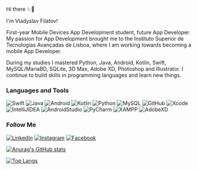 Hi there ✨🚀

I'm Vladyslav Filatov!

First-year Mobile Devices App Development student, future App Developer. My passion for App Development brought me to the Instituto Superior de Tecnologias Avançadas de Lisboa, where I am working towards becoming a mobile App Developer.

During my studies I mastered Python, Java, Android, Kotlin, Swift, MySQL/MariaBD, SQLite, 3D Max, Adobe XD, Photoshop and Illustrator. I continue to build skills in programming languages and learn new things.



### Languages and Tools

![Swift](https://img.shields.io/badge/-Swift-FF6100?style=for-the-badge&&show_logo=true&logo=swift?logoColor=FF6100)
![Java](https://img.shields.io/badge/-Java-FF1B00?style=for-the-badge&logo=Java?logoColor=FF1B00)
![Android](https://img.shields.io/badge/-Android-0000FF?style=for-the-badge&logo=Android?logoColor=0000FF)
![Kotlin](https://img.shields.io/badge/-Kotlin-8D42FF?style=for-the-badge&logo=Kotlin?logoColor=8D42FF)
![Python](https://img.shields.io/badge/-Python-009712?style=for-the-badge&logo=Python?logoColor=009712)
![MySQL](https://img.shields.io/badge/-MySQL-8C0006?style=for-the-badge&logo=MySQL?logoColor=8C0006)
![GitHub](https://img.shields.io/badge/-GitHub-000000?style=for-the-badge&logo=GitHub?logoColor=000000)
![Xcode](https://img.shields.io/badge/-Xcode-0061FF?style=for-the-badge&logo=Xcode?logoColor=0061FF)
![IntelliJIDEA](https://img.shields.io/badge/-IntelliJIDEA-D81000?style=for-the-badge&logo=IntelliJIDEA?logoColor=D81000)
![AndroidStudio](https://img.shields.io/badge/-AndroidStudio-00FFF7?style=for-the-badge&logo=AndroidStudio?logoColor=00FFF7)
![PyCharm](https://img.shields.io/badge/-PyCharm-038114?style=for-the-badge&logo=PyCharm?logoColor=038114)
![XAMPP](https://img.shields.io/badge/-XAMPP-C77600?style=for-the-badge&logo=XAMPP?logoColor=C77600)
![AdobeXD](https://img.shields.io/badge/-AdobeXD-FF00F0?style=for-the-badge&logo=AdobeXD?logoColor=FF00F0)

### Follow Me

[![LinkedIn](https://img.shields.io/badge/-LinkedIn-00BCF9?style=for-the-badge&logo=LinkedIn?logoColor=00BCF9)](https://www.linkedin.com/in/vladyslav-filatov-71671619a/)
[![Instagram](https://img.shields.io/badge/-Instagram-DE0000?style=for-the-badge&logo=Instagram?logoColor=DE0000)](https://www.instagram.com/v.l.a.d.f.i.l.a.t.o.v/)
[![Facebook](https://img.shields.io/badge/-Facebook-0043C8?style=for-the-badge&logo=Facebook?logoColor=0043C8)](https://www.facebook.com/profile.php?id=100005000891924)

[![Anurag's GitHub stats](https://github-readme-stats.vercel.app/api?username=VladyslavFilatov&show_icons=true&theme=midnight-purple)](https://github.com/anuraghazra/github-readme-stats)

[![Top Langs](https://github-readme-stats.vercel.app/api/top-langs/?username=VladyslavFilatov&theme=midnight-purple)](https://github.com/anuraghazra/github-readme-stats)










<!---
VladyslavFilatov/VladyslavFilatov is a ✨ special ✨ repository because its `README.md` (this file) appears on your GitHub profile.
You can click the Preview link to take a look at your changes.
--->
